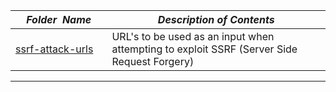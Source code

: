 |&nbsp;&nbsp;&nbsp;&nbsp;_Folder&nbsp;&nbsp;Name_&nbsp;&nbsp;&nbsp;&nbsp;| _Description of Contents_
|:----------------|--------------------------------------------------------------------------------------------------------------------------------------------------------
| [ssrf-attack-urls](ssrf-attack-urls) |  URL's to be used as an input when attempting to exploit SSRF (Server Side Request Forgery) 

* * *

